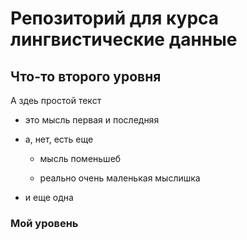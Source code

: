 # Репозиторий для курса лингвистические данные

## Что-то второго уровня

А здеь простой текст

* это мысль первая и последняя
* а, нет, есть еще

  * мысль поменьшеб
 
  * реально очень маленькая мыслишка
 
* и еще одна

### Мой уровень
